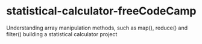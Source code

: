 # statistical-calculator-freeCodeCamp
Understanding array manipulation methods, such as map(), reduce() and filter() building a statistical calculator project
